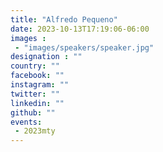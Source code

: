 ```yaml
---
title: "Alfredo Pequeno"
date: 2023-10-13T17:19:06-06:00
images : 
 - "images/speakers/speaker.jpg"
designation : ""
country: ""
facebook: ""
instagram: ""
twitter: ""
linkedin: ""
github: ""
events: 
 - 2023mty
---
```

